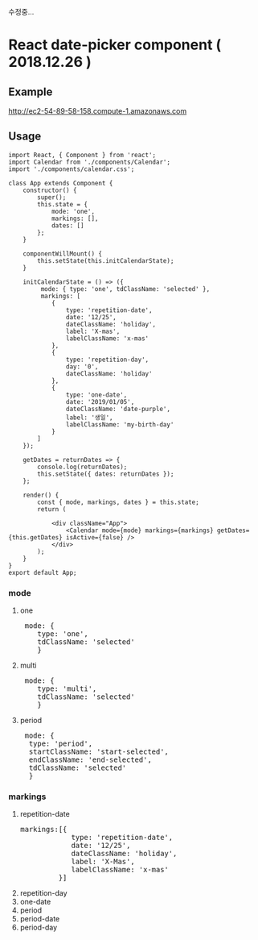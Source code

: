 수정중...
# React date-picker component ( 2018.12.26 )

## Example 
http://ec2-54-89-58-158.compute-1.amazonaws.com


## Usage
```
import React, { Component } from 'react';
import Calendar from './components/Calendar';
import './components/calendar.css';

class App extends Component {
	constructor() {
		super();
		this.state = {
			mode: 'one',
			markings: [],
			dates: []
		};
	}

	componentWillMount() {
		this.setState(this.initCalendarState);
	}

	initCalendarState = () => ({
		 mode: { type: 'one', tdClassName: 'selected' }, 
		 markings: [
			{
				type: 'repetition-date', 
				date: '12/25',
				dateClassName: 'holiday',
				label: 'X-mas',
				labelClassName: 'x-mas'
			},
			{
				type: 'repetition-day', 
				day: '0',
				dateClassName: 'holiday'
			},
			{
				type: 'one-date', 
				date: '2019/01/05',
				dateClassName: 'date-purple',
				label: '생일',
				labelClassName: 'my-birth-day'
			}
		]
	});

	getDates = returnDates => {
		console.log(returnDates);
		this.setState({ dates: returnDates });
	};

	render() {
		const { mode, markings, dates } = this.state;
		return (
		
			<div className="App">
				<Calendar mode={mode} markings={markings} getDates={this.getDates} isActive={false} />
			</div>
		);
	}
}
export default App;
```

### mode
<ol>
  <li>one</li>
	<pre> mode: { 
	type: 'one', 
	tdClassName: 'selected' 
	} </pre>
		 

  <li>multi</li>
  	<pre> mode: { 
	type: 'multi', 
	tdClassName: 'selected' 
	} </pre>
 
  <li>period</li>
  <pre> mode: { 
  type: 'period', 
  startClassName: 'start-selected', 
  endClassName: 'end-selected', 
  tdClassName: 'selected' 
  }</pre>
  
</ol>

### markings
<ol>
  <li>repetition-date</li>
	<pre>markings:[{
			type: 'repetition-date',
			date: '12/25',
		 	dateClassName: 'holiday',
		 	label: 'X-Mas',
			labelClassName: 'x-mas'
		 }]</pre>
	
  <li>repetition-day</li>
  
  <li>one-date</li>
  
  <li>period</li>
  
  <li>period-date</li>
  
  <li>period-day</li>

</ol>
